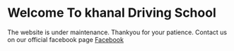 # Welcome To khanal Driving School
The website is under maintenance. Thankyou for your patience.
Contact us on our official facebook page <a href="https://www.facebook.com/KhanalIndrabinayak/">Facebook</a>
